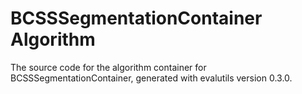 # BCSSSegmentationContainer Algorithm

The source code for the algorithm container for
BCSSSegmentationContainer, generated with
evalutils version 0.3.0.

